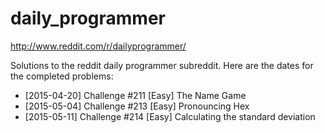 # daily_programmer

http://www.reddit.com/r/dailyprogrammer/

Solutions to the reddit daily programmer subreddit. Here are the dates for the completed problems:
- [2015-04-20] Challenge #211 [Easy] The Name Game
- [2015-05-04] Challenge #213 [Easy] Pronouncing Hex
- [2015-05-11] Challenge #214 [Easy] Calculating the standard deviation
